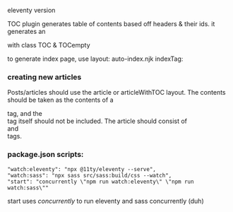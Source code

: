 eleventy version

TOC plugin generates table of contents based off headers & their ids.
it generates an <aside> with class TOC & TOCempty

to generate index page, use
    layout: auto-index.njk
    indexTag: <tag to generate list of>


### creating new articles
Posts/articles should use the article or articleWithTOC layout.
The contents should be taken as the contents of a <main> tag, and the <main> tag itself should not be included.
The article should consist of <section> and <article> tags.


### package.json scripts:

    "watch:eleventy": "npx @11ty/eleventy --serve",
    "watch:sass": "npx sass src/sass:build/css --watch",
    "start": "concurrently \"npm run watch:eleventy\" \"npm run watch:sass\""
    
start uses *concurrently* to run eleventy and sass concurrently (duh)